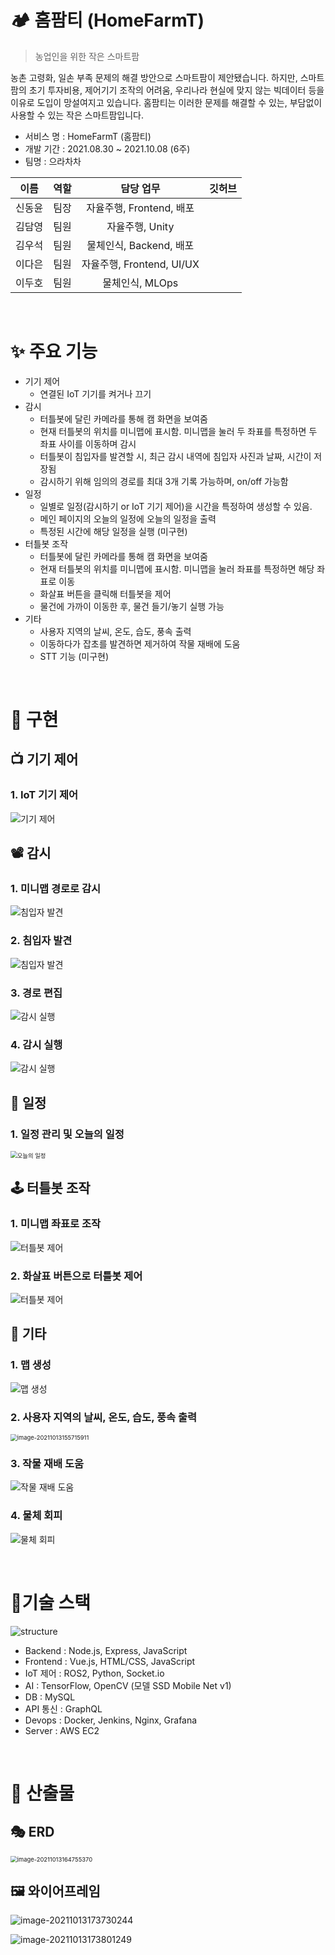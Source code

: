 # 🏕 홈팜티 (HomeFarmT)

> 농업인을 위한 작은 스마트팜

농촌 고령화, 일손 부족 문제의 해결 방안으로 스마트팜이 제안됐습니다. 하지만, 스마트팜의 초기 투자비용, 제어기기 조작의 어려움, 우리나라 현실에 맞지 않는 빅데이터 등을 이유로 도입이 망설여지고 있습니다. 홈팜티는 이러한 문제를 해결할 수 있는, 부담없이 사용할 수 있는 작은 스마트팜입니다.

 - 서비스 명 : HomeFarmT (홈팜티)
 - 개발 기간 : 2021.08.30 ~ 2021.10.08 (6주)
 - 팀명 : 으라차차

|  이름  | 역할 |         담당 업무         | 깃허브 |
| :----: | :--: | :-----------------------: | :----: |
| 신동윤 | 팀장 | 자율주행, Frontend, 배포  |        |
| 김담영 | 팀원 |      자율주행, Unity      |        |
| 김우석 | 팀원 |  물체인식, Backend, 배포  |        |
| 이다은 | 팀원 | 자율주행, Frontend, UI/UX |        |
| 이두호 | 팀원 |      물체인식, MLOps      |        |

<br/>

# ✨ 주요 기능
 - 기기 제어
    - 연결된 IoT 기기를 켜거나 끄기
 - 감시
    - 터틀봇에 달린 카메라를 통해 캠 화면을 보여줌
    - 현재 터틀봇의 위치를 미니맵에 표시함. 미니맵을 눌러 두 좌표를 특정하면 두 좌표 사이를 이동하며 감시
    - 터틀봇이 침입자를 발견할 시, 최근 감시 내역에 침입자 사진과 날짜, 시간이 저장됨
    - 감시하기 위해 임의의 경로를 최대 3개 기록 가능하며, on/off 가능함 
 - 일정
    - 일별로 일정(감시하기 or IoT 기기 제어)을 시간을 특정하여 생성할 수 있음. 
    - 메인 페이지의 오늘의 일정에 오늘의 일정을 출력
    - 특정된 시간에 해당 일정을 실행 (미구현)
 - 터틀봇 조작
    - 터틀봇에 달린 카메라를 통해 캠 화면을 보여줌
    - 현재 터틀봇의 위치를 미니맵에 표시함. 미니맵을 눌러 좌표를 특정하면 해당 좌표로 이동
    - 화살표 버튼을 클릭해 터틀봇을 제어
    - 물건에 가까이 이동한 후, 물건 들기/놓기 실행 가능
 - 기타
    - 사용자 지역의 날씨, 온도, 습도, 풍속 출력
    - 이동하다가 잡초를 발견하면 제거하여 작물 재배에 도움
    - STT 기능 (미구현)

<br/>

# 🎇 구현

## 📺 기기 제어

### 1. IoT 기기 제어

<img src="https://i.imgur.com/8ER9d5y.gif" alt="기기 제어"  />

## 📽 감시

### 1. 미니맵 경로로 감시

![침입자 발견](https://i.imgur.com/lp79Tyd.gif)

### 2. 침입자 발견

![침입자 발견](https://i.imgur.com/TpNE2VJ.gif)

### 3. 경로 편집

![감시 실행](https://i.imgur.com/pU65gv2.gif)

### 4. 감시 실행

![감시 실행](https://i.imgur.com/kuwPeoU.gif)

## 📅 일정

### 1. 일정 관리 및 오늘의 일정

<img src="https://i.imgur.com/TznGODr.gif" alt="오늘의 일정" style="zoom:67%;" />

## 🕹 터틀봇 조작

### 1. 미니맵 좌표로 조작

![터틀봇 제어](https://i.imgur.com/v9HImXP.gif)

### 2. 화살표 버튼으로 터틀봇 제어

![터틀봇 제어](https://i.imgur.com/2F8MAfw.gif)



## 🎈 기타

### 1. 맵 생성

![맵 생성](https://i.imgur.com/xYrQPoJ.gif)

### 2. 사용자 지역의 날씨, 온도, 습도, 풍속 출력

<img src="README.assets/image-20211013155715911.png" alt="image-20211013155715911" style="zoom:67%;" />

### 3. 작물 재배 도움

![작물 재배 도움](https://i.imgur.com/CMA4hgB.gif)

### 4. 물체 회피

![물체 회피](https://i.imgur.com/O8TwkPS.gif)


<br/>

# 🧱기술 스택

![structure](/uploads/7934ad723c3511f4da0d16dc3c487983/structure.PNG)

 - Backend : Node.js, Express, JavaScript
 - Frontend : Vue.js, HTML/CSS, JavaScript
 - IoT 제어 : ROS2, Python, Socket.io
 - AI : TensorFlow, OpenCV (모델 SSD Mobile Net v1)
 - DB : MySQL
 - API 통신 : GraphQL 
 - Devops : Docker, Jenkins, Nginx, Grafana
 - Server : AWS EC2

<br/>

# 📝 산출물

## 🎭 ERD

<img src="README.assets/image-20211013164755370.png" alt="image-20211013164755370" style="zoom:67%;" />

## 🖼 와이어프레임

![image-20211013173730244](README.assets/image-20211013173730244.png)

![image-20211013173801249](README.assets/image-20211013173801249.png)

